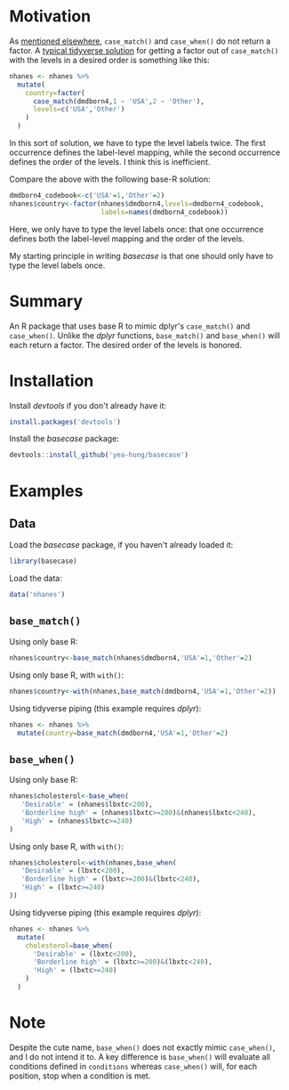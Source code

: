 # Motivation

As [mentioned elsewhere](https://github.com/tidyverse/funs/issues/72), `case_match()` and `case_when()` do not return a factor. A [typical tidyverse solution](https://stackoverflow.com/questions/49572416/r-convert-to-factor-with-order-of-levels-same-with-case-when) for getting a factor out of `case_match()` with the levels in a desired order is something like this:
 
```r
nhanes <- nhanes %>%
  mutate(
    country=factor(
      case_match(dmdborn4,1 ~ 'USA',2 ~ 'Other'),
      levels=c('USA','Other')
    )
  )
```

In this sort of solution, we have to type the level labels twice. The first occurrence defines the label-level mapping, while the second occurrence defines the order of the levels. I think this is inefficient.

Compare the above with the following base-R solution:

```r
dmdborn4_codebook<-c('USA'=1,'Other'=2)
nhanes$country<-factor(nhanes$dmdborn4,levels=dmdborn4_codebook,
                       labels=names(dmdborn4_codebook))
```

Here, we only have to type the level labels once: that one occurrence defines both the label-level mapping and the order of the levels.

My starting principle in writing *basecase* is that one should only have to type the level labels once.

# Summary

An R package that uses base R to mimic dplyr's `case_match()` and `case_when()`. Unlike the *dplyr* functions, `base_match()` and `base_when()` will each return a factor. The desired order of the levels is honored.

# Installation

Install *devtools* if you don't already have it:

```r
install.packages('devtools')
```

Install the *basecase* package:

```r
devtools::install_github('yea-hung/basecase')
```

# Examples

## Data

Load the *basecase* package, if you haven't already loaded it:

```r
library(basecase)
```

Load the data:

```r
data('nhanes')
```

## `base_match()`

Using only base R:

```r
nhanes$country<-base_match(nhanes$dmdborn4,'USA'=1,'Other'=2)
```

Using only base R, with `with()`:

```r
nhanes$country<-with(nhanes,base_match(dmdborn4,'USA'=1,'Other'=2))
```

Using tidyverse piping (this example requires *dplyr*):

```r
nhanes <- nhanes %>% 
  mutate(country=base_match(dmdborn4,'USA'=1,'Other'=2)
```

##  `base_when()`

Using only base R:

```r
nhanes$cholesterol<-base_when(
   'Desirable' = (nhanes$lbxtc<200),
   'Borderline high' = (nhanes$lbxtc>=200)&(nhanes$lbxtc<240),
   'High' = (nhanes$lbxtc>=240)
)
```

Using only base R, with `with()`:

```r
nhanes$cholesterol<-with(nhanes,base_when(
   'Desirable' = (lbxtc<200),
   'Borderline high' = (lbxtc>=200)&(lbxtc<240),
   'High' = (lbxtc>=240)
))
```

Using tidyverse piping (this example requires *dplyr*):


```r
nhanes <- nhanes %>% 
  mutate(
    cholesterol=base_when(
      'Desirable' = (lbxtc<200),
      'Borderline high' = (lbxtc>=200)&(lbxtc<240),
      'High' = (lbxtc>=240)
    )
  )
```

# Note

Despite the cute name, `base_when()` does not exactly mimic `case_when()`, and I do not intend it to. A key difference is `base_when()` will evaluate all conditions defined in `conditions` whereas `case_when()` will, for each position, stop when a condition is met.
